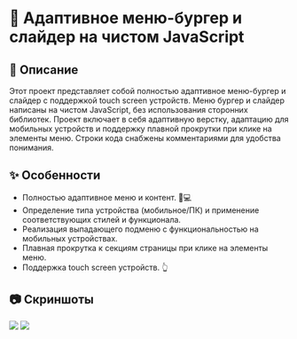 # 🎨 Адаптивное меню-бургер и слайдер на чистом JavaScript

## 📄 Описание

Этот проект представляет собой полностью адаптивное меню-бургер и слайдер с поддержкой touch screen устройств. Меню бургер и слайдер написаны на чистом JavaScript, без использования сторонних библиотек. Проект включает в себя адаптивную верстку, адаптацию для мобильных устройств и поддержку плавной прокрутки при клике на элементы меню. Строки кода снабжены комментариями для удобства понимания.

## ✨ Особенности
- Полностью адаптивное меню и контент. 📱💻
- Определение типа устройства (мобильное/ПК) и применение соответствующих стилей и функционала.
- Реализация выпадающего подменю с функциональностью на мобильных устройствах.
- Плавная прокрутка к секциям страницы при клике на элементы меню.
- Поддержка touch screen устройств. 👆

## 📷 Скриншоты

<div ></div>
<img src="https://user-images.githubusercontent.com/107222527/188510379-95674dbc-9ef5-4aea-a567-1b1bc351be89.png" width=''>
<img src="https://user-images.githubusercontent.com/107222527/188510387-159f4fde-1a07-4c31-8859-d14c8a9545f9.png" width=''>
